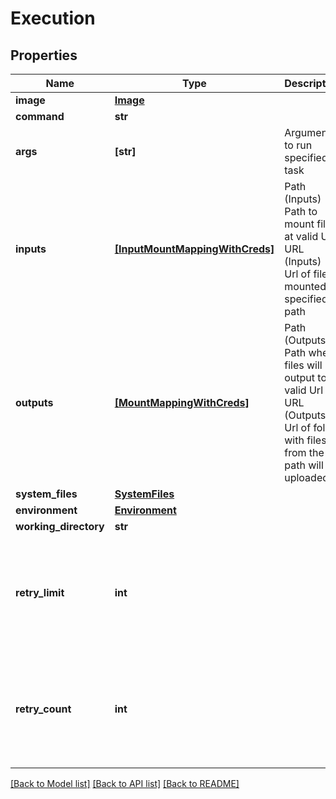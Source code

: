 # Execution


## Properties
Name | Type | Description | Notes
------------ | ------------- | ------------- | -------------
**image** | [**Image**](Image.md) |  | [optional] 
**command** | **str** |  | [optional] 
**args** | **[str]** | Argument to run specified task | [optional] 
**inputs** | [**[InputMountMappingWithCreds]**](InputMountMappingWithCreds.md) | Path (Inputs) - Path to mount file at valid Url  URL (Inputs) - Url of file mounted at specified path | [optional] 
**outputs** | [**[MountMappingWithCreds]**](MountMappingWithCreds.md) | Path (Outputs) - Path where files will be output to valid Url  URL (Outputs) - Url of folder with files from the path will be uploaded | [optional] 
**system_files** | [**SystemFiles**](SystemFiles.md) |  | [optional] 
**environment** | [**Environment**](Environment.md) |  | [optional] 
**working_directory** | **str** |  | [optional] 
**retry_limit** | **int** |  | [optional]  if omitted the server will use the default value of 3
**retry_count** | **int** |  | [optional]  if omitted the server will use the default value of 0

[[Back to Model list]](../README.md#documentation-for-models) [[Back to API list]](../README.md#documentation-for-api-endpoints) [[Back to README]](../README.md)


